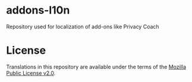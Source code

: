 # addons-l10n
Repository used for localization of add-ons like Privacy Coach

# License
Translations in this repository are available under the terms of the [Mozilla Public License v2.0](http://www.mozilla.org/MPL/2.0/).
